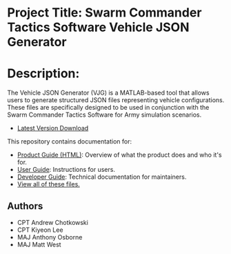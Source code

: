 # Project Title: Swarm Commander Tactics Software Vehicle JSON Generator
# Description: 
The Vehicle JSON Generator (VJG) is a MATLAB-based tool that allows users to generate structured JSON files representing vehicle configurations. These files are specifically designed to be used in conjunction with the Swarm Commander Tactics Software for Army simulation scenarios.
- [Latest Version Download](https://github.com/navalpostgraduateschool/swarm-cdr-json/tree/main/app)

This repository contains documentation for:
- [Product Guide (HTML)](https://navalpostgraduateschool.github.io/swarm-cdr-json/): Overview of what the product does and who it's for.
- [User Guide](https://github.com/navalpostgraduateschool/swarm-cdr-json/blob/main/docs/UserDoc.md): Instructions for users.
- [Developer Guide](https://github.com/navalpostgraduateschool/swarm-cdr-json/blob/main/docs/DeveloperDoc.md): Technical documentation for maintainers.
- [View all of these files.](https://github.com/navalpostgraduateschool/swarm-cdr-json/tree/main/docs)
  
## Authors
- CPT Andrew Chotkowski
- CPT Kiyeon Lee
- MAJ Anthony Osborne
- MAJ Matt West
